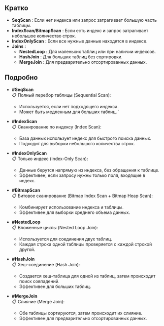 ## **Кратко**

- **SeqScan** : Если нет индекса или запрос затрагивает большую часть таблицы.
- **IndexScan/BitmapScan** : Если есть индекс и запрос затрагивает небольшое количество строк.
- **IndexOnlyScan** : Если все нужные данные находятся в индексе.
- **Joins** :
    - **NestedLoop** : Для маленьких таблиц или при наличии индексов.
    - **HashJoin** : Для больших таблиц без сортировки.
    - **MergeJoin** : Для предварительно отсортированных данных.

## **Подробно**

- **#SeqScan**  
  📋 Полный перебор таблицы (Sequential Scan):  
  - Используется, если нет подходящего индекса.  
  - Может быть медленным для больших таблиц.  `

- **#IndexScan**  
  📋 Сканирование по индексу (Index Scan):  
  - База данных использует индекс для быстрого поиска данных.  
  - Подходит для выборки небольшого количества строк.  

- **#IndexOnlyScan**  
  📋 Только индекс (Index-Only Scan):  
  - Данные берутся напрямую из индекса, без обращения к таблице.  
  - Эффективен, если запросу нужны только поля, входящие в индекс. 

- **#BitmapScan**  
  📋 Битовое сканирование (Bitmap Index Scan + Bitmap Heap Scan):  
  - Комбинирует использование индекса и таблицы.  
  - Эффективен для выборки среднего объема данных.  


- **#NestedLoop**  
  📋 Вложенные циклы (Nested Loop Join):  
  - Используется для соединения двух таблиц.  
  - Каждая строка одной таблицы проверяется с каждой строкой другой.  
 
- **#HashJoin**  
  📋 Хеш-соединение (Hash Join):  
  - Создается хеш-таблица для одной из таблиц, затем происходит поиск совпадений.  
  - Эффективен для больших таблиц.  

- **#MergeJoin**  
  📋 Слияние (Merge Join):  
  - Обе таблицы сортируются, затем происходит их слияние.  
  - Эффективен для предварительно отсортированных данных.  


